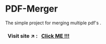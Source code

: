 # PDF-Merger
The simple project for merging multiple pdf's .

### &nbsp; Visit site :arrow_upper_right: : &nbsp; [Click ME !!!](https://sahil-s-i.github.io/PDF-Merger/)
